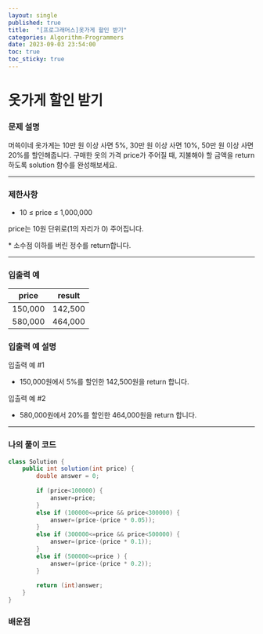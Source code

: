 ```yaml
---
layout: single
published: true
title:  "[프로그래머스]옷가게 할인 받기"
categories: Algorithm-Programmers
date: 2023-09-03 23:54:00
toc: true
toc_sticky: true
---
```


# 옷가게 할인 받기 

### 문제 설명
머쓱이네 옷가게는 10만 원 이상 사면 5%, 30만 원 이상 사면 10%, 50만 원 이상 사면 20%를 할인해줍니다.
구매한 옷의 가격 price가 주어질 때, 지불해야 할 금액을 return 하도록 solution 함수를 완성해보세요.



----------------

### 제한사항

* 10 ≤ price ≤ 1,000,000
<P>  price는 10원 단위로(1의 자리가 0) 주어집니다.</P>
* 소수점 이하를 버린 정수를 return합니다.


----------------

### 입출력 예

|price   |result|
|---|---|
|150,000    |   142,500|
|580,000	|464,000|


### 입출력 예 설명

입출력 예 #1
* 150,000원에서 5%를 할인한 142,500원을 return 합니다.
  
입출력 예 #2
* 580,000원에서 20%를 할인한 464,000원을 return 합니다.




----------------

### 나의 풀이 코드

```java
class Solution {
    public int solution(int price) {
        double answer = 0;
        
        if (price<100000) {
            answer=price;
        }
        else if (100000<=price && price<300000) {
            answer=(price-(price * 0.05));
        }
        else if (300000<=price && price<500000) {
            answer=(price-(price * 0.1));
        }
        else if (500000<=price ) {
            answer=(price-(price * 0.2));
        }
        
        return (int)answer;
    }
}


```
<p>

</p>



### 배운점

